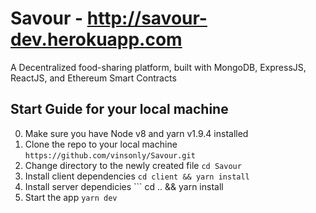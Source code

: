# Savour - http://savour-dev.herokuapp.com
A Decentralized food-sharing platform, built with MongoDB, ExpressJS, ReactJS, and Ethereum Smart Contracts

## Start Guide for your local machine
0. Make sure you have Node v8 and yarn v1.9.4 installed
1. Clone the repo to your local machine ```https://github.com/vinsonly/Savour.git```
2. Change directory to the newly created file ```cd Savour```
3. Install client dependencies ```cd client && yarn install```
4. Install server dependicies ``` cd .. && yarn install
5. Start the app ```yarn dev```

